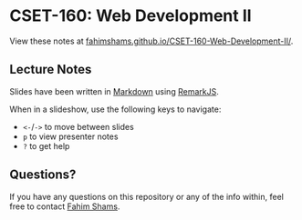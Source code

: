 # CSET-160: Web Development II

View these notes at [fahimshams.github.io/CSET-160-Web-Development-II/](https://fahimshams.github.io/CSET-160-Web-Development-II/).


## Lecture Notes

Slides have been written in [Markdown](https://daringfireball.net/projects/markdown/syntax) using [RemarkJS](https://github.com/gnab/remark).

When in a slideshow, use the following keys to navigate:

- `<-`/`->` to move between slides
- `p` to view presenter notes
- `?` to get help


## Questions?

If you have any questions on this repository or any of the info within, feel free to contact [Fahim Shams](mailto:shams@stevenscollege.edu).

